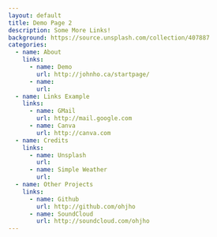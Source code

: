 ```yaml
---
layout: default
title: Demo Page 2
description: Some More Links!
background: https://source.unsplash.com/collection/407887
categories:
  - name: About
    links:
      - name: Demo
        url: http://johnho.ca/startpage/
      - name:
        url:
  - name: Links Example
    links:
      - name: GMail
        url: http://mail.google.com
      - name: Canva
        url: http://canva.com
  - name: Credits
    links:
      - name: Unsplash
        url:
      - name: Simple Weather
        url:
  - name: Other Projects
    links:
      - name: Github
        url: http://github.com/ohjho
      - name: SoundCloud
        url: http://soundcloud.com/ohjho
---
```

